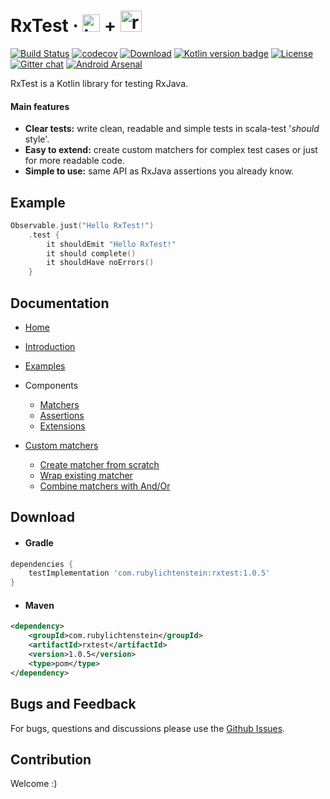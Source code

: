 # RxTest &middot; <img src="https://github.com/RubyLichtenstein/RxTest/blob/master/art/kotlin_logo.png" alt="kotlin-logo" height="28" width="28"> + <img src="https://github.com/RubyLichtenstein/RxTest/blob/master/art/rx_logo.png" alt="rx-logo" height="34" width="34">
[![Build Status](https://travis-ci.org/RubyLichtenstein/RxTest.svg?branch=master)](https://travis-ci.org/RubyLichtenstein/RxTest) [![codecov](https://codecov.io/gh/RubyLichtenstein/RxTest/branch/master/graph/badge.svg)](https://codecov.io/gh/RubyLichtenstein/RxTest) [![Download](https://api.bintray.com/packages/rubylichtenstein/RxTest/com.rubylichtenstein.rxtest/images/download.svg)](https://bintray.com/rubylichtenstein/RxTest/com.rubylichtenstein.rxtest/_latestVersion) [![Kotlin version badge](https://img.shields.io/badge/kotlin-1.2.10-blue.svg)](http://kotlinlang.org/) [![License](https://img.shields.io/badge/License-Apache%202.0-blue.svg)](http://www.apache.org/licenses/LICENSE-2.0) [![Gitter chat](https://badges.gitter.im/gitterHQ/gitter.png)](https://gitter.im/RxTest/) [![Android Arsenal](https://img.shields.io/badge/Android%20Arsenal-RxTest-brightgreen.svg?style=flat)](https://android-arsenal.com/details/1/6647)



RxTest is a Kotlin library for testing RxJava.

#### Main features 
* **Clear tests:** write clean, readable and simple tests in scala-test '*should* style'.
* **Easy to extend:** create custom matchers for complex test cases or just for more readable code.
* **Simple to use:** same API as RxJava assertions you already know. 

## Example
```kotlin
Observable.just("Hello RxTest!")
    .test {
        it shouldEmit "Hello RxTest!"
        it should complete()
        it shouldHave noErrors()
    }
```
## Documentation

* [Home](https://github.com/RubyLichtenstein/RxTest/wiki)
* [Introduction](https://github.com/RubyLichtenstein/RxTest/wiki/Introduction)
* [Examples](https://github.com/RubyLichtenstein/RxTest/wiki/Examples)
* Components
  * [Matchers](https://github.com/RubyLichtenstein/RxTest/wiki/Matchers)
  * [Assertions](https://github.com/RubyLichtenstein/RxTest/wiki/Assertions)
  * [Extensions](https://github.com/RubyLichtenstein/RxTest/wiki/Extensions)

* [Custom matchers](https://github.com/RubyLichtenstein/RxTest/wiki/Custom-matchers)
  * [Create matcher from scratch](https://github.com/RubyLichtenstein/RxTest/wiki/Custom-matchers#1-create-matchers-from-scratch)
  * [Wrap existing matcher](https://github.com/RubyLichtenstein/RxTest/wiki/Custom-matchers#2-wrap-existing-matcher)
  * [Combine matchers with And/Or](https://github.com/RubyLichtenstein/RxTest/wiki/Custom-matchers#3-combine-matchers-with-andor)
  
## Download
- #### Gradle
```groovy
dependencies {       
    testImplementation 'com.rubylichtenstein:rxtest:1.0.5'
}
```

- #### Maven
```xml
<dependency>
    <groupId>com.rubylichtenstein</groupId>
    <artifactId>rxtest</artifactId>
    <version>1.0.5</version>
    <type>pom</type>
</dependency>
```
## Bugs and Feedback

For bugs, questions and discussions please use the [Github Issues](https://github.com/RubyLichtenstein/RxTest/issues).

## Contribution 

Welcome :)



